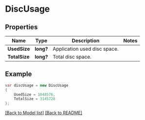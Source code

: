 # DiscUsage
## Properties
Name | Type | Description | Notes
------------ | ------------- | ------------- | -------------
**UsedSize** | **long?** | Application used disc space. | 
**TotalSize** | **long?** | Total disc space. | 


## Example
```csharp
var discUsage = new DiscUsage
{
    UsedSize = 1048576,
    TotalSize = 3145728
};
```

[[Back to Model list]](Models.md) [[Back to README]](README.md)

